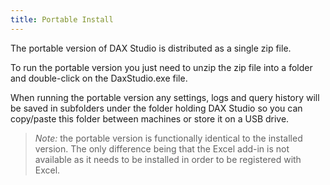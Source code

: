 ```yaml
---
title: Portable Install
---
```


The portable version of DAX Studio is distributed as a single zip file. 

To run the portable version you just need to unzip the zip file into a folder and double-click on the DaxStudio.exe file. 

When running the portable version any settings, logs and query history will be saved in subfolders under the folder holding DAX Studio so you can copy/paste this folder between machines or store it on a USB drive.

> *Note:* the portable version is functionally identical to the installed version. The only difference being that the Excel add-in is not available as it needs to be installed in order to be registered with Excel.